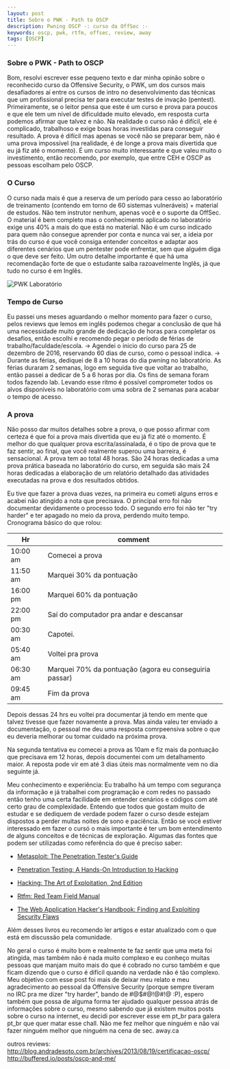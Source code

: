 ```yaml
---
layout: post
title: Sobre o PWK - Path to OSCP
description: Pwning OSCP -: curso da OffSec :-
keywords: oscp, pwk, rtfm, offsec, review, away
tags: [OSCP]
---
```


### Sobre o PWK - Path to OSCP

Bom, resolvi escrever esse pequeno texto e dar minha opinão sobre o reconhecido curso da Offensive Security, o PWK, um dos cursos mais desafiadores aí entre os cursos de intro no desenvolvimento das técnicas que um profissional precisa ter para executar testes de invação (pentest).
Primeiramente, se o leitor pensa que este é um curso e prova para poucos e que ele tem um nível de dificuldade muito elevado, em resposta curta podemos afirmar que talvez e não.
Na realidade o curso não é difícil, ele é complicado, trabalhoso e exige boas horas investidas para conseguir resultado. A prova é difícil mas apenas se você não se preparar bem, não é uma prova impossível (na realidade, é de longe a prova mais divertida que eu já fiz até o momento). É um curso muito interessante e que valeu muito o investimento, então recomendo, por exemplo, que entre CEH e OSCP as pessoas escolham pelo OSCP.

### O Curso
O curso nada mais é que a reserva de um período para cesso ao laboratório de treinamento (contendo em torno de 60 sistemas vulneráveis) + material de estudos.
Não tem instrutor nenhum, apenas você e o suporte da OffSec.
O material é bem completo mas o conhecimento aplicado no laboratório exige uns 40% a mais do que está no material.
Não é um curso indicado para quem não consegue aprender por conta e nunca vai ser, a ideia por trás do curso é que você consiga entender conceitos e adaptar aos diferentes cenários que um pentester pode enfrentar, sem que alguém diga o que deve ser feito. Um outro detalhe importante é que há uma recomendação forte de que o estudante saiba razoavelmente Inglês, já que tudo no curso é em Inglês.

![PWK Laboratório](https://www.offensive-security.com/images/pwk-lab-net-intro1.png)

### Tempo de Curso
Eu passei uns meses aguardando o melhor momento para fazer o curso, pelos reviews que lemos em inglês podemos chegar a conclusão de que há uma necessidade muito grande de dedicação de horas para completar os desafios, então escolhi e recomendo pegar o período de férias de trabalho/faculdade/escola.
-> Agendei o inicio do curso para 25 de dezembro de 2016, reservando 60 dias de curso, como o pessoal indica.
-> Durante as férias, dediquei de 8 a 10 horas do dia pwning no laboratório. As férias duraram 2 semanas, logo em seguida tive que voltar ao trabalho, então passei a dedicar de 5 a 6 horas por dia. Os fins de semana foram todos fazendo lab. Levando esse ritmo é possível comprometer todos os alvos disponíveis no laboratório com uma sobra de 2 semanas para acabar o tempo de acesso.

### A prova
Não posso dar muitos detalhes sobre a prova, o que posso afirmar com certeza é que foi a prova mais divertida que eu já fiz até o momento. É melhor do que qualquer prova escrita/assinalada, é o tipo de prova que te faz sentir, ao final, que você realmente superou uma barreira, é sensacional. A prova tem ao total 48 horas. São 24 horas dedicadas a uma prova prática baseada no laboratório do curso, em seguida são mais 24 horas dedicadas a elaboração de um relatório detalhado das atividades executadas na prova e dos resultados obtidos.

Eu tive que fazer a prova duas vezes, na primeira eu cometi alguns erros e acabei não atingido a nota que precisava. O principal erro foi não documentar devidamente o processo todo. O segundo erro foi não ter "try harder" e ter apagado no meio da prova, perdendo muito tempo.
Cronograma básico do que rolou:

| Hr | comment |
| ------ | ------ |
| 10:00 am | Comecei a prova |
| 11:50 am | Marquei 30% da pontuação |
| 16:00 pm | Marquei 60% da pontuação |
| 22:00 pm | Saí do computador pra andar e descansar |
| 00:30 am | Capotei. |
| 05:40 am | Voltei pra prova |
| 06:30 am | Marquei 70% da pontuação (agora eu conseguiria passar) |
| 09:45 am | Fim da prova |

Depois dessas 24 hrs eu voltei pra documentar já tendo em mente que talvez tivesse que fazer novamente a prova. Mas ainda valeu ter enviado a documentação, o pessoal me deu uma resposta comrpeensiva sobre o que eu deveria melhorar ou tomar cuidado na próxima prova.

Na segunda tentativa eu comecei a prova as 10am e fiz mais da pontuação que precisava em 12 horas, depois documentei com um detalhamento maior.
A reposta pode vir em até 3 dias úteis mas normalmente vem no dia seguinte já.

Meu conhecimento e experiência:
Eu trabalho há um tempo com segurança da informação e já trabalhei com programação e com redes no passado então tenho uma certa facilidade em entender cenários e códigos com até certo grau de complexidade. Entendo que todos que gostam muito de estudar e se dediquem de verdade podem fazer o curso desde estejam dispostos a perder muitas noites de sono e paciência. Então se você estiver interessado em fazer o cursó o mais importante é ter um bom entendimento de alguns conceitos e de técnicas de exploração. Algumas das fontes que podem ser utilizadas como referência do que é preciso saber:

* [ Metasploit: The Penetration Tester's Guide ] 

* [Penetration Testing: A Hands-On Introduction to Hacking]

* [Hacking: The Art of Exploitation, 2nd Edition]

* [Rtfm: Red Team Field Manual]

* [The Web Application Hacker's Handbook: Finding and Exploiting Security Flaws]

Além desses livros eu recomendo ler artigos e estar atualizado com o que está em discussão pela comunidade.

No geral o curso é muito bom e realmente te faz sentir que uma meta foi atingida, mas também não é nada muito complexo e eu conheço muitas pessoas que manjam muito mais do que é cobrado no curso também e que ficam dizendo que o curso é difícil quando na verdade não é tão complexo. Meu objetivo com esse post foi mais de deixar meu relato e meu agradecimento ao pessoal da Offensive Security (porque sempre tiveram no IRC pra me dizer "try harder", bando de #@$#@!@#!@ :P), espero também que possa de alguma forma ter ajudado qualquer pessoa atrás de informações sobre o curso, mesmo sabendo que já existem muitos posts sobre o curso na internet, eu decidi por escrever esse em pt_br para galera pt_br que quer matar esse chall. Não me fez melhor que ninguém e não vai fazer ninguém melhor que ninguém na cena de sec.
away.ca

outros reviews:
http://blog.andradesoto.com.br/archives/2013/08/19/certificacao-oscp/
http://buffered.io/posts/oscp-and-me/

[Metasploit: The Penetration Tester's Guide]: <https://www.amazon.com/Metasploit-Penetration-Testers-David-Kennedy/dp/159327288X/ref=sr_1_1?ie=UTF8&qid=1492297200&sr=8-1&keywords=metasploit>

[Penetration Testing: A Hands-On Introduction to Hacking]: <https://www.amazon.com/Penetration-Testing-Hands-Introduction-Hacking/dp/1593275641/ref=sr_1_3?ie=UTF8&qid=1492297153&sr=8-3&keywords=pentest>

[Hacking: The Art of Exploitation, 2nd Edition]: <https://www.amazon.com/Hacking-Art-Exploitation-Jon-Erickson/dp/1593271441/ref=sr_1_1?ie=UTF8&qid=1492297164&sr=8-1&keywords=hacking>

[Rtfm: Red Team Field Manual]: <https://www.amazon.com/Rtfm-Red-Team-Field-Manual/dp/1494295504/ref=sr_1_2?ie=UTF8&qid=1492297153&sr=8-2&keywords=pentest>

[The Web Application Hacker's Handbook: Finding and Exploiting Security Flaws]: <https://www.amazon.com/Web-Application-Hackers-Handbook-Exploiting/dp/1118026470/ref=sr_1_1?ie=UTF8&qid=1492297179&sr=8-1&keywords=the+web+application+hacker%27s+handbook>
